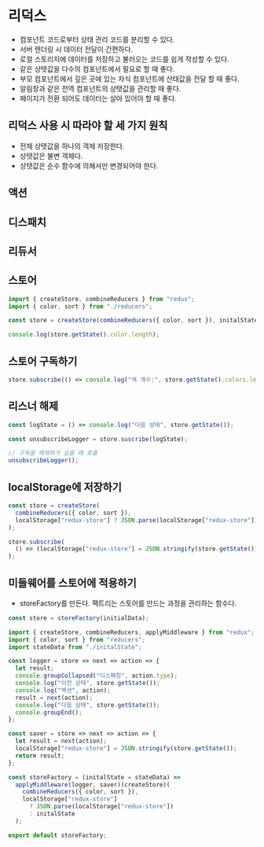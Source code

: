 # 리덕스

- 컴포넌트 코드로부터 상태 관리 코드를 분리할 수 있다.
- 서버 렌더링 시 데이터 전달이 간편하다.
- 로컬 스토리지에 데이터를 저장하고 불러오는 코드를 쉽게 작성할 수 있다.
- 같은 상탯값을 다수의 컴포넌트에서 필요로 할 때 좋다.
- 부모 컴포넌트에서 깊은 곳에 있는 자식 컴포넌트에 산태값을 전달 할 때 좋다.
- 알림창과 같은 전역 컴포넌트의 상탯값을 관리할 때 좋다.
- 페이지가 전환 되어도 데이터는 살아 있어야 할 때 좋다.

## 리덕스 사용 시 따라야 할 세 가지 원칙

- 전체 상탯값을 하나의 객체 저장한다.
- 상탯값은 불변 객체다.
- 상탯값은 순수 함수에 의해서만 변경되어야 한다.

## 액션

## 디스패치

## 리듀서

## 스토어

```javascript
import { createStore, combineReducers } from "redux";
import { color, sort } from "./reducers";

const store = createStore(combineReducers({ color, sort }), initalState);

console.log(store.getState().color.length);
```

## 스토어 구독하기

```javascript
store.subscribe(() => console.log("색 개수:", store.getState().colors.length));
```

## 리스너 해제

```javascript
const logState = () => console.log("다음 상태", store.getState());

const unsubscribeLogger = store.suscribe(logState);

// 구독을 해제하거 싶을 때 호출
unsubscribeLogger();
```

## localStorage에 저장하기

```javascript
const store = createStore(
  combineReducers({ color, sort }),
  localStorage["redux-store"] ? JSON.parse(localStorage["redux-store"]) : {}
);

store.subscribe(
  () => (localStorage["redux-store"] = JSON.stringify(store.getState()))
);
```

## 미들웨어를 스토어에 적용하기

- storeFactory를 만든다. 팩트리는 스토어를 만드는 과정을 관리하는 함수다.

```javascript
const store = storeFactory(initialData);
```

```javascript
import { createStore, combineReducers, applyMiddleware } from "redux";
import { color, sort } from "reducers";
import stateData from "./initalState";

const logger = store => next => action => {
  let result;
  console.groupCollapsed("디스패칭", action.type);
  console.log("이전 상태", store.getState());
  console.log("액션", action);
  result = next(action);
  console.log("다음 상태", store.getState());
  console.groupEnd();
};

const saver = store => next => action => {
  let result = next(action);
  localStorage["redux-store"] = JSON.stringify(store.getState());
  return result;
};

const storeFactory = (initalState = stateData) =>
  applyMiddleware(logger, saver)(createStore)(
    combineReducers({ color, sort }),
    localStorage["redux-store"]
      ? JSON.parse(localStorage["redux-store"])
      : initalState
  );

export default storeFactory;
```
